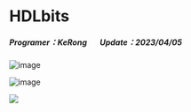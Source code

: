 # HDLbits
##### Programer：KeRong &nbsp;&nbsp;&nbsp;&nbsp;&nbsp;&nbsp;Update：2023/04/05
![image](https://user-images.githubusercontent.com/70834651/230075048-6e0cd590-7e51-4efd-ad3c-7a97acec502c.png)

![image](https://user-images.githubusercontent.com/70834651/230074921-7dc9028c-a946-4909-aca7-5f618b59e4bc.png)

![](https://i.imgur.com/71zVY4U.gif)
